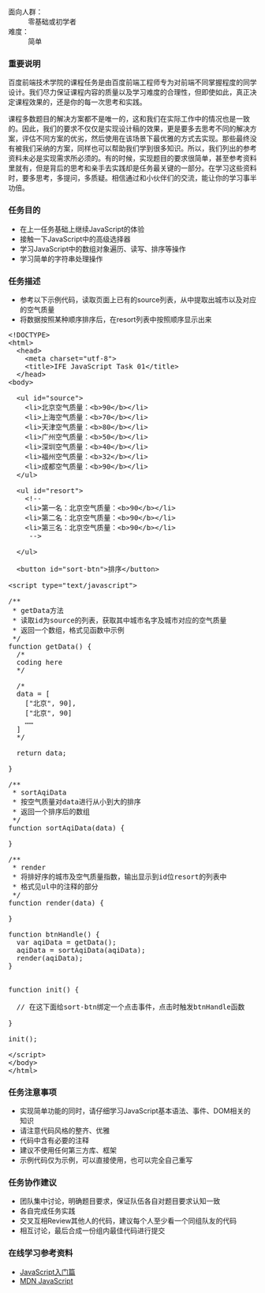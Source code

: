 <div><dl>
	<dt>面向人群：</dt>
	<dd>零基础或初学者</dd>
	<dt>难度：</dt>
	<dd>简单</dd>
</dl>

<h3>重要说明</h3>
<p>百度前端技术学院的课程任务是由百度前端工程师专为对前端不同掌握程度的同学设计。我们尽力保证课程内容的质量以及学习难度的合理性，但即使如此，真正决定课程效果的，还是你的每一次思考和实践。</p>
<p>课程多数题目的解决方案都不是唯一的，这和我们在实际工作中的情况也是一致的。因此，我们的要求不仅仅是实现设计稿的效果，更是要多去思考不同的解决方案，评估不同方案的优劣，然后使用在该场景下最优雅的方式去实现。那些最终没有被我们采纳的方案，同样也可以帮助我们学到很多知识。所以，我们列出的参考资料未必是实现需求所必须的。有的时候，实现题目的要求很简单，甚至参考资料里就有，但是背后的思考和亲手去实践却是任务最关键的一部分。在学习这些资料时，要多思考，多提问，多质疑。相信通过和小伙伴们的交流，能让你的学习事半功倍。</p>

<h3>任务目的</h3>
<ul>
	<li>在上一任务基础上继续JavaScript的体验</li>
	<li>接触一下JavaScript中的高级选择器</li>
	<li>学习JavaScript中的数组对象遍历、读写、排序等操作</li>
	<li>学习简单的字符串处理操作</li>
</ul>

<h3>任务描述</h3>
<ul>
	<li>参考以下示例代码，读取页面上已有的source列表，从中提取出城市以及对应的空气质量</li>
	<li>将数据按照某种顺序排序后，在resort列表中按照顺序显示出来</li>
</ul>

<pre>&lt;!DOCTYPE&gt;
&lt;html&gt;
  &lt;head&gt;
    &lt;meta charset="utf-8"&gt;
    &lt;title&gt;IFE JavaScript Task 01&lt;/title&gt;
  &lt;/head&gt;
&lt;body&gt;

  &lt;ul id="source"&gt;
    &lt;li&gt;北京空气质量：&lt;b&gt;90&lt;/b&gt;&lt;/li&gt;
    &lt;li&gt;上海空气质量：&lt;b&gt;70&lt;/b&gt;&lt;/li&gt;
    &lt;li&gt;天津空气质量：&lt;b&gt;80&lt;/b&gt;&lt;/li&gt;
    &lt;li&gt;广州空气质量：&lt;b&gt;50&lt;/b&gt;&lt;/li&gt;
    &lt;li&gt;深圳空气质量：&lt;b&gt;40&lt;/b&gt;&lt;/li&gt;
    &lt;li&gt;福州空气质量：&lt;b&gt;32&lt;/b&gt;&lt;/li&gt;
    &lt;li&gt;成都空气质量：&lt;b&gt;90&lt;/b&gt;&lt;/li&gt;
  &lt;/ul&gt;

  &lt;ul id="resort"&gt;
    &lt;!-- 
    &lt;li&gt;第一名：北京空气质量：&lt;b&gt;90&lt;/b&gt;&lt;/li&gt;
    &lt;li&gt;第二名：北京空气质量：&lt;b&gt;90&lt;/b&gt;&lt;/li&gt;
    &lt;li&gt;第三名：北京空气质量：&lt;b&gt;90&lt;/b&gt;&lt;/li&gt;
     --&gt;

  &lt;/ul&gt;

  &lt;button id="sort-btn"&gt;排序&lt;/button&gt;

&lt;script type="text/javascript"&gt;

/**
 * getData方法
 * 读取id为source的列表，获取其中城市名字及城市对应的空气质量
 * 返回一个数组，格式见函数中示例
 */
function getData() {
  /*
  coding here
  */

  /*
  data = [
    ["北京", 90],
    ["北京", 90]
    ……
  ]
  */

  return data;

}

/**
 * sortAqiData
 * 按空气质量对data进行从小到大的排序
 * 返回一个排序后的数组
 */
function sortAqiData(data) {

}

/**
 * render
 * 将排好序的城市及空气质量指数，输出显示到id位resort的列表中
 * 格式见ul中的注释的部分
 */
function render(data) {

}

function btnHandle() {
  var aqiData = getData();
  aqiData = sortAqiData(aqiData);
  render(aqiData);
}


function init() {

  // 在这下面给sort-btn绑定一个点击事件，点击时触发btnHandle函数

}

init();

&lt;/script&gt;
&lt;/body&gt;
&lt;/html&gt;
</pre>

<h3>任务注意事项</h3>
<ul>
	<li>实现简单功能的同时，请仔细学习JavaScript基本语法、事件、DOM相关的知识</li>
	<li>请注意代码风格的整齐、优雅</li>
  <li>代码中含有必要的注释</li>
  <li>建议不使用任何第三方库、框架</li>
	<li>示例代码仅为示例，可以直接使用，也可以完全自己重写</li>
</ul>

<h3>任务协作建议</h3>
<ul>
	<li>团队集中讨论，明确题目要求，保证队伍各自对题目要求认知一致</li>
	<li>各自完成任务实践</li>
	<li>交叉互相Review其他人的代码，建议每个人至少看一个同组队友的代码</li>
	<li>相互讨论，最后合成一份组内最佳代码进行提交</li>
</ul>

<h3>在线学习参考资料</h3>
<ul>
	<li><a target="_blank" href="http://www.imooc.com/view/36">JavaScript入门篇</a></li>
	<li><a target="_blank" href="https://developer.mozilla.org/zh-CN/docs/Web/JavaScript">MDN JavaScript</a></li>
</ul></div>
